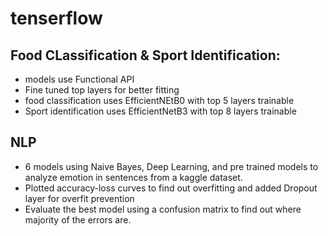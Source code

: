 # tenserflow

## Food CLassification & Sport Identification:

* models use Functional API
* Fine tuned top layers for better fitting
* food classification uses EfficientNEtB0 with top 5 layers trainable
* Sport identification uses EfficientNetB3 with top 8 layers trainable

## NLP

* 6 models using Naive Bayes, Deep Learning, and pre trained models to analyze emotion in sentences from a kaggle dataset. 
* Plotted accuracy-loss curves to find out overfitting and added Dropout layer for overfit prevention
* Evaluate the best model using a confusion matrix to find out where majority of the errors are.
